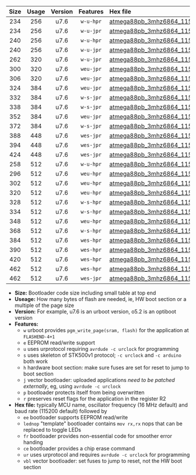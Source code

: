 |Size|Usage|Version|Features|Hex file|
|:-:|:-:|:-:|:-:|:--|
|234|256|u7.6|`w-u-hpr`|[atmega88pb_3mhz6864_115200bps_ur.hex](https://raw.githubusercontent.com/stefanrueger/urboot/main//atmega88pb_3mhz6864_115200bps_ur.hex)|
|234|256|u7.6|`w-u-jpr`|[atmega88pb_3mhz6864_115200bps_ur_vbl.hex](https://raw.githubusercontent.com/stefanrueger/urboot/main//atmega88pb_3mhz6864_115200bps_ur_vbl.hex)|
|240|256|u7.6|`w-u-hpr`|[atmega88pb_3mhz6864_115200bps_lednop_ur.hex](https://raw.githubusercontent.com/stefanrueger/urboot/main//atmega88pb_3mhz6864_115200bps_lednop_ur.hex)|
|240|256|u7.6|`w-u-jpr`|[atmega88pb_3mhz6864_115200bps_lednop_ur_vbl.hex](https://raw.githubusercontent.com/stefanrueger/urboot/main//atmega88pb_3mhz6864_115200bps_lednop_ur_vbl.hex)|
|262|320|u7.6|`w-u-jpr`|[atmega88pb_3mhz6864_115200bps_lednop_fr_ur_vbl.hex](https://raw.githubusercontent.com/stefanrueger/urboot/main//atmega88pb_3mhz6864_115200bps_lednop_fr_ur_vbl.hex)|
|300|320|u7.6|`weu-jpr`|[atmega88pb_3mhz6864_115200bps_ee_ur_vbl.hex](https://raw.githubusercontent.com/stefanrueger/urboot/main//atmega88pb_3mhz6864_115200bps_ee_ur_vbl.hex)|
|306|320|u7.6|`weu-jpr`|[atmega88pb_3mhz6864_115200bps_ee_lednop_ur_vbl.hex](https://raw.githubusercontent.com/stefanrueger/urboot/main//atmega88pb_3mhz6864_115200bps_ee_lednop_ur_vbl.hex)|
|324|384|u7.6|`weu-jpr`|[atmega88pb_3mhz6864_115200bps_ee_lednop_fr_ur_vbl.hex](https://raw.githubusercontent.com/stefanrueger/urboot/main//atmega88pb_3mhz6864_115200bps_ee_lednop_fr_ur_vbl.hex)|
|332|384|u7.6|`w-s-jpr`|[atmega88pb_3mhz6864_115200bps_vbl.hex](https://raw.githubusercontent.com/stefanrueger/urboot/main//atmega88pb_3mhz6864_115200bps_vbl.hex)|
|338|384|u7.6|`w-s-jpr`|[atmega88pb_3mhz6864_115200bps_lednop_vbl.hex](https://raw.githubusercontent.com/stefanrueger/urboot/main//atmega88pb_3mhz6864_115200bps_lednop_vbl.hex)|
|352|384|u7.6|`weu-jpr`|[atmega88pb_3mhz6864_115200bps_ee_lednop_fr_ce_ur_vbl.hex](https://raw.githubusercontent.com/stefanrueger/urboot/main//atmega88pb_3mhz6864_115200bps_ee_lednop_fr_ce_ur_vbl.hex)|
|372|384|u7.6|`w-s-jpr`|[atmega88pb_3mhz6864_115200bps_lednop_fr_vbl.hex](https://raw.githubusercontent.com/stefanrueger/urboot/main//atmega88pb_3mhz6864_115200bps_lednop_fr_vbl.hex)|
|388|448|u7.6|`wes-jpr`|[atmega88pb_3mhz6864_115200bps_ee_vbl.hex](https://raw.githubusercontent.com/stefanrueger/urboot/main//atmega88pb_3mhz6864_115200bps_ee_vbl.hex)|
|394|448|u7.6|`wes-jpr`|[atmega88pb_3mhz6864_115200bps_ee_lednop_vbl.hex](https://raw.githubusercontent.com/stefanrueger/urboot/main//atmega88pb_3mhz6864_115200bps_ee_lednop_vbl.hex)|
|424|448|u7.6|`wes-jpr`|[atmega88pb_3mhz6864_115200bps_ee_lednop_fr_vbl.hex](https://raw.githubusercontent.com/stefanrueger/urboot/main//atmega88pb_3mhz6864_115200bps_ee_lednop_fr_vbl.hex)|
|258|512|u7.6|`w-u-hpr`|[atmega88pb_3mhz6864_115200bps_lednop_fr_ur.hex](https://raw.githubusercontent.com/stefanrueger/urboot/main//atmega88pb_3mhz6864_115200bps_lednop_fr_ur.hex)|
|296|512|u7.6|`weu-hpr`|[atmega88pb_3mhz6864_115200bps_ee_ur.hex](https://raw.githubusercontent.com/stefanrueger/urboot/main//atmega88pb_3mhz6864_115200bps_ee_ur.hex)|
|302|512|u7.6|`weu-hpr`|[atmega88pb_3mhz6864_115200bps_ee_lednop_ur.hex](https://raw.githubusercontent.com/stefanrueger/urboot/main//atmega88pb_3mhz6864_115200bps_ee_lednop_ur.hex)|
|320|512|u7.6|`weu-hpr`|[atmega88pb_3mhz6864_115200bps_ee_lednop_fr_ur.hex](https://raw.githubusercontent.com/stefanrueger/urboot/main//atmega88pb_3mhz6864_115200bps_ee_lednop_fr_ur.hex)|
|328|512|u7.6|`w-s-hpr`|[atmega88pb_3mhz6864_115200bps.hex](https://raw.githubusercontent.com/stefanrueger/urboot/main//atmega88pb_3mhz6864_115200bps.hex)|
|334|512|u7.6|`w-s-hpr`|[atmega88pb_3mhz6864_115200bps_lednop.hex](https://raw.githubusercontent.com/stefanrueger/urboot/main//atmega88pb_3mhz6864_115200bps_lednop.hex)|
|348|512|u7.6|`weu-hpr`|[atmega88pb_3mhz6864_115200bps_ee_lednop_fr_ce_ur.hex](https://raw.githubusercontent.com/stefanrueger/urboot/main//atmega88pb_3mhz6864_115200bps_ee_lednop_fr_ce_ur.hex)|
|368|512|u7.6|`w-s-hpr`|[atmega88pb_3mhz6864_115200bps_lednop_fr.hex](https://raw.githubusercontent.com/stefanrueger/urboot/main//atmega88pb_3mhz6864_115200bps_lednop_fr.hex)|
|384|512|u7.6|`wes-hpr`|[atmega88pb_3mhz6864_115200bps_ee.hex](https://raw.githubusercontent.com/stefanrueger/urboot/main//atmega88pb_3mhz6864_115200bps_ee.hex)|
|390|512|u7.6|`wes-hpr`|[atmega88pb_3mhz6864_115200bps_ee_lednop.hex](https://raw.githubusercontent.com/stefanrueger/urboot/main//atmega88pb_3mhz6864_115200bps_ee_lednop.hex)|
|420|512|u7.6|`wes-hpr`|[atmega88pb_3mhz6864_115200bps_ee_lednop_fr.hex](https://raw.githubusercontent.com/stefanrueger/urboot/main//atmega88pb_3mhz6864_115200bps_ee_lednop_fr.hex)|
|462|512|u7.6|`wes-hpr`|[atmega88pb_3mhz6864_115200bps_ee_lednop_fr_ce.hex](https://raw.githubusercontent.com/stefanrueger/urboot/main//atmega88pb_3mhz6864_115200bps_ee_lednop_fr_ce.hex)|
|462|512|u7.6|`wes-jpr`|[atmega88pb_3mhz6864_115200bps_ee_lednop_fr_ce_vbl.hex](https://raw.githubusercontent.com/stefanrueger/urboot/main//atmega88pb_3mhz6864_115200bps_ee_lednop_fr_ce_vbl.hex)|

- **Size:** Bootloader code size including small table at top end
- **Useage:** How many bytes of flash are needed, ie, HW boot section or a multiple of the page size
- **Version:** For example, u7.6 is an urboot version, o5.2 is an optiboot version
- **Features:**
  + `w` urboot provides `pgm_write_page(sram, flash)` for the application at `FLASHEND-4+1`
  + `e` EEPROM read/write support
  + `u` uses urprotocol requiring `avrdude -c urclock` for programming
  + `s` uses skeleton of STK500v1 protocol; `-c urclock` and `-c arduino` both work
  + `h` hardware boot section: make sure fuses are set for reset to jump to boot section
  + `j` vector bootloader: uploaded applications *need to be patched externally*, eg, using `avrdude -c urclock`
  + `p` bootloader protects itself from being overwritten
  + `r` preserves reset flags for the application in the register R2
- **Hex file:** typically MCU name, oscillator frequency (16 MHz default) and baud rate (115200 default) followed by
  + `ee` bootloader supports EEPROM read/write
  + `lednop` "template" bootloader contains `mov rx,rx` nops that can be replaced to toggle LEDs
  + `fr` bootloader provides non-essential code for smoother error handing
  + `ce` bootloader provides a chip erase command
  + `ur` uses urprotocol and requires `avrdude -c urclock` for programming
  + `vbl` vector bootloader: set fuses to jump to reset, not the HW boot section

